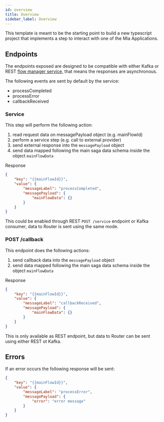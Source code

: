 ```yaml
---
id: overview
title: Overview
sidebar_label: Overview
---
```

This template is meant to be the starting point to build a new typescript project that implements a step to interact with one of the Mia Applications.

## Endpoints
The endpoints exposed are designed to be compatible with either Kafka or REST [flow manager service](../../runtime_suite/flow-manager-service/overview), that means the responses are asynchronous. 

The following events are sent by default by the service:
- processCompleted
- processError
- callbackReceived

### Service
This step will perform the following action:
1. read request data on messagePayload object (e.g. mainFlowId)
2. perform a service step (e.g. call to external provider)
3. send external response into the `messagePayload` object
4. send data mapped following the main saga data schema inside the object `mainFlowData`

Response
```json
{
    "key": "{{mainFlowId}}",
    "value": {
        "messageLabel": "processCompleted",
        "messagePayload": {
            "mainFlowData": {}
        }
    }
}
```
This could be enabled through REST `POST /service` endpoint or Kafka consumer, data to Router is sent using the same mode.

### POST /callback
This endpoint does the following actions:
1. send callback data into the `messagePayload` object
2. send data mapped following the main saga data schema inside the object `mainFlowData`

Response
```json
{
    "key": "{{mainFlowId}}",
    "value": {
        "messageLabel": "callbackReceived",
        "messagePayload": {
            "mainFlowData": {}
        }
    }
}
```

This is only available as REST endpoint, but data to Router can be sent using either REST ot Kafka. 

## Errors
If an error occurs the following response will be sent:
```json
{
    "key": "{{mainFlowId}}",
    "value": {
        "messageLabel": "processError",
        "messagePayload": {
            "error": "error message"
        }
    }
}
```
